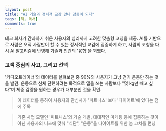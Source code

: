 ```yaml
---
layout: post
title: "AI 기술과 정서적 교감 만나 감동이 되다"
tags: [책, 독서]
comments: true
---
```


테크 회사가 간과하기 쉬운 사용자의 심리까지 고려한 맞춤형 코칭을 제공. AI를 기반으로 사람은 오직 사람만이 할 수 있는 정서적인 교감에 집중하게 하고, 사람의 코칭을 다시 AI 알고리즘에 반영해 기술과 인간의 '융합'을 꾀했다.

### 고객 중심의 사고, 그리고 선택

'카디오트레이너'의 데이터를 살펴보던 중 90%의 사용자가 그냥 걷기 운동만 하는 것을 발견. 운동으로 신체 단련하려는 목적으로 앱을 쓰는 사람보다 "몇 kg만 빼고 싶다"며 체중 감량을 원하는 경우가 대부분인 것을 확인.

> 이 데이터를 통하여 사용자의 관심사가 '피트니스' 보다 '다이어트'에 있다는 점에 주목

> 기존 사업 모델인 '피트니스'의 기술 개발, 대대적인 마케팅 등에 집중하는 것이 아닌 사용자의 니즈에 맞춰 "식단", "운동"을 다이어트를 위한 눔 코치를 런칭